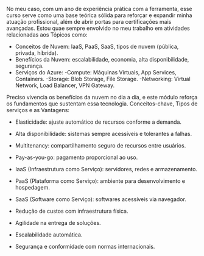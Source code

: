 No meu caso, com um ano de experiência prática com a ferramenta, esse curso serve como uma base teórica sólida para reforçar e expandir minha atuação profissional, além de abrir portas para certificações 
mais avançadas. Estou quae sempre envolvido no meu trabalho em atividades relacionadas aos Tópicos como: 

* Conceitos de Nuvem: IaaS, PaaS, SaaS, tipos de nuvem (pública, privada, híbrida).
* Benefícios da Nuvem: escalabilidade, economia, alta disponibilidade, segurança.
* Serviços do Azure:
  -Compute: Máquinas Virtuais, App Services, Containers.
  -Storage: Blob Storage, File Storage.
  -Networking: Virtual Network, Load Balancer, VPN Gateway.

Preciso vivencia os benefícios da nuvem no dia a dia, e este módulo reforça os fundamentos que sustentam essa tecnologia.
Conceitos-chave, Tipos de serviços e as Vantagens:

* Elasticidade: ajuste automático de recursos conforme a demanda.
* Alta disponibilidade: sistemas sempre acessíveis e tolerantes a falhas.
* Multitenancy: compartilhamento seguro de recursos entre usuários.
* Pay-as-you-go: pagamento proporcional ao uso.
  
* IaaS (Infraestrutura como Serviço): servidores, redes e armazenamento.
* PaaS (Plataforma como Serviço): ambiente para desenvolvimento e hospedagem.
* SaaS (Software como Serviço): softwares acessíveis via navegador.

* Redução de custos com infraestrutura física.
* Agilidade na entrega de soluções.
* Escalabilidade automática.
* Segurança e conformidade com normas internacionais.
